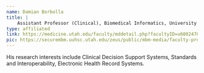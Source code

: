 ```yaml
---
name: Damian Borbolla
title: |
    Assistant Professor (Clinical), Biomedical Informatics, University of Utah
type: affiliated
link: https://medicine.utah.edu/faculty/mddetail.php?facultyID=u6002470
pic: https://securembm.uuhsc.utah.edu/zeus/public/mbm-media/faculty-profile?facultyPK=FM00053950
---
```


His research interests include Clinical Decision Support Systems, Standards and Interoperability, Electronic Health Record Systems.
